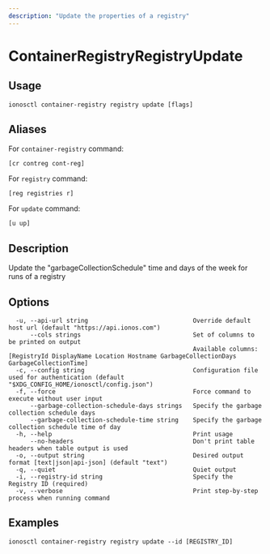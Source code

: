 ```yaml
---
description: "Update the properties of a registry"
---
```


# ContainerRegistryRegistryUpdate

## Usage

```text
ionosctl container-registry registry update [flags]
```

## Aliases

For `container-registry` command:

```text
[cr contreg cont-reg]
```

For `registry` command:

```text
[reg registries r]
```

For `update` command:

```text
[u up]
```

## Description

Update the "garbageCollectionSchedule" time and days of the week for runs of a registry

## Options

```text
  -u, --api-url string                             Override default host url (default "https://api.ionos.com")
      --cols strings                               Set of columns to be printed on output 
                                                   Available columns: [RegistryId DisplayName Location Hostname GarbageCollectionDays GarbageCollectionTime]
  -c, --config string                              Configuration file used for authentication (default "$XDG_CONFIG_HOME/ionosctl/config.json")
  -f, --force                                      Force command to execute without user input
      --garbage-collection-schedule-days strings   Specify the garbage collection schedule days
      --garbage-collection-schedule-time string    Specify the garbage collection schedule time of day
  -h, --help                                       Print usage
      --no-headers                                 Don't print table headers when table output is used
  -o, --output string                              Desired output format [text|json|api-json] (default "text")
  -q, --quiet                                      Quiet output
  -i, --registry-id string                         Specify the Registry ID (required)
  -v, --verbose                                    Print step-by-step process when running command
```

## Examples

```text
ionosctl container-registry registry update --id [REGISTRY_ID]
```

